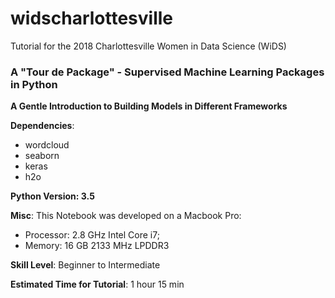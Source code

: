 # widscharlottesville

Tutorial for the 2018 Charlottesville Women in Data Science (WiDS) 

### A "Tour de Package" - Supervised Machine Learning Packages in Python
<b>A Gentle Introduction to Building Models in Different Frameworks</b>

<b>Dependencies</b>:
- wordcloud
- seaborn
- keras
- h2o

<b>Python Version: 3.5</b>


<b>Misc</b>:
This Notebook was developed on a Macbook Pro:
- Processor: 2.8 GHz Intel Core i7; 
- Memory: 16 GB 2133 MHz LPDDR3 

<b>Skill Level</b>:
Beginner to Intermediate

<b>Estimated Time for Tutorial</b>:
1 hour 15 min

